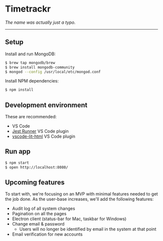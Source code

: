 # Timetrackr

*The name was actually just a typo.*

---

## Setup

Install and run MongoDB:

```sh
$ brew tap mongodb/brew
$ brew install mongodb-community
$ mongod --config /usr/local/etc/mongod.conf
```

Install NPM dependencies:

```sh
$ npm install
```

## Development environment

These are recommended:

* VS Code
* [Jest Runner](https://github.com/jest-community/vscode-jest) VS Code plugin
* [vscode-lit-html](https://github.com/mjbvz/vscode-lit-html) VS Code plugin

## Run app

```sh
$ npm start
$ open http://localhost:8080/
```

## Upcoming features

To start with, we're focusing on an MVP with minimal features needed to get the job done. As the user-base increases, we'll add the following features:

- Audit log of all system changes
- Pagination on all the pages
- Electron client (status-bar for Mac, taskbar for Windows)
- Change email & password
  - Users will no longer be identified by email in the system at that point
- Email verification for new accounts
